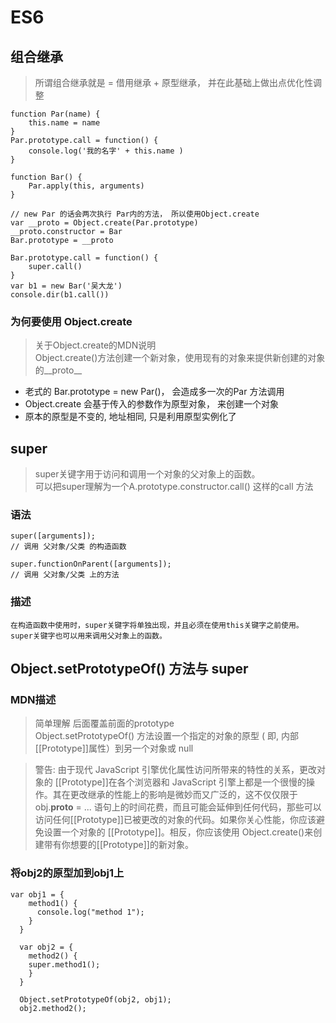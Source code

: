 # ES6


## 组合继承
> 所谓组合继承就是 = 借用继承 + 原型继承， 并在此基础上做出点优化性调整
```
function Par(name) {
    this.name = name
}
Par.prototype.call = function() {
    console.log('我的名字' + this.name )
}

function Bar() {
    Par.apply(this, arguments)  
}

// new Par 的话会两次执行 Par内的方法， 所以使用Object.create
var __proto = Object.create(Par.prototype)
__proto.constructor = Bar
Bar.prototype = __proto

Bar.prototype.call = function() {
    super.call()
}
var b1 = new Bar('吴大龙')
console.dir(b1.call())
```
### 为何要使用 Object.create
> 关于Object.create的MDN说明           
> Object.create()方法创建一个新对象，使用现有的对象来提供新创建的对象的__proto__


* 老式的 Bar.prototype = new Par()， 会造成多一次的Par 方法调用
* Object.create 会基于传入的参数作为原型对象， 来创建一个对象
* 原本的原型是不变的, 地址相同, 只是利用原型实例化了


##  super 
> super关键字用于访问和调用一个对象的父对象上的函数。       
> 可以把super理解为一个A.prototype.constructor.call() 这样的call 方法

### 语法
```
super([arguments]); 
// 调用 父对象/父类 的构造函数

super.functionOnParent([arguments]); 
// 调用 父对象/父类 上的方法
```


### 描述
```
在构造函数中使用时，super关键字将单独出现，并且必须在使用this关键字之前使用。super关键字也可以用来调用父对象上的函数。
```

## Object.setPrototypeOf() 方法与 super
### MDN描述
>  简单理解 后面覆盖前面的prototype           
> Object.setPrototypeOf() 方法设置一个指定的对象的原型 ( 即, 内部[[Prototype]]属性）到另一个对象或  null          

> 警告: 由于现代 JavaScript 引擎优化属性访问所带来的特性的关系，更改对象的 [[Prototype]]在各个浏览器和 JavaScript 引擎上都是一个很慢的操作。其在更改继承的性能上的影响是微妙而又广泛的，这不仅仅限于 obj.__proto__ = ... 语句上的时间花费，而且可能会延伸到任何代码，那些可以访问任何[[Prototype]]已被更改的对象的代码。如果你关心性能，你应该避免设置一个对象的 [[Prototype]]。相反，你应该使用 Object.create()来创建带有你想要的[[Prototype]]的新对象。


### 将obj2的原型加到obj1上
```
var obj1 = {
    method1() {
      console.log("method 1");
    }
  }

  var obj2 = {
    method2() {
    super.method1();
    }
  }

  Object.setPrototypeOf(obj2, obj1);
  obj2.method2(); 
```
